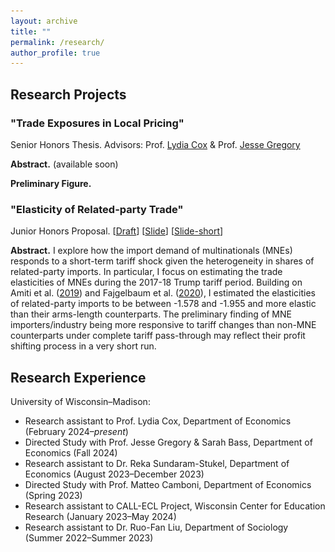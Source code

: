 ```yaml
---
layout: archive
title: ""
permalink: /research/
author_profile: true
---
```


## Research Projects 

### "Trade Exposures in Local Pricing"

Senior Honors Thesis. Advisors: Prof. <a href="https://coxlydia.com/" target="_blank">Lydia Cox</a> & Prof. <a href="https://users.ssc.wisc.edu/~jmgregory/" target="_blank">Jesse Gregory</a> 

**Abstract.** (available soon)

**Preliminary Figure.**

<div id='prelimfig' style="display: none; text-align: justify; line-height: 1.2;">
    <img src="/images/LBS_listingexposure_road.png" alt="alt text" title="Trade Exposures in Local Pricing" style="width: 500px;" />
</div>


### "Elasticity of Related-party Trade" 

Junior Honors Proposal. [<a href="/files/RpElasticity_draft.pdf" target="_blank">Draft</a>] [<a href="/files/RpElasticity_slide.pdf" target="_blank">Slide</a>] [<a href="/files/RpElasticity_slide_short.pdf" target="_blank">Slide-short</a>]

**Abstract.** I explore how the import demand of multinationals (MNEs) responds to a short-term tariff shock given the heterogeneity in shares of related-party imports. In particular, I focus on estimating the trade elasticities of MNEs during the 2017-18 Trump tariff period. Building on Amiti et al. (<a href="https://www.aeaweb.org/articles?id=10.1257/jep.33.4.187" target="_blank">2019</a>) and Fajgelbaum et al. (<a href="https://doi.org/10.1093/qje/qjz036" target="_blank">2020</a>), I estimated the elasticities of related-party imports to be between -1.578 and -1.955 and more elastic than their arms-length counterparts. The preliminary finding of MNE importers/industry being more responsive to tariff changes than non-MNE counterparts under complete tariff pass-through may reflect their profit shifting process in a very short run.



## Research Experience

University of Wisconsin–Madison:

- Research assistant to Prof. Lydia Cox, Department of Economics (February 2024–*present*)
- Directed Study with Prof. Jesse Gregory & Sarah Bass, Department of Economics  (Fall 2024)
- Research assistant to Dr. Reka Sundaram-Stukel, Department of Economics (August 2023–December 2023)
- Directed Study with Prof. Matteo Camboni, Department of Economics  (Spring 2023)
- Research assistant to CALL-ECL Project, Wisconsin Center for Education Research (January 2023–May 2024)
- Research assistant to Dr. Ruo-Fan Liu, Department of Sociology  (Summer 2022–Summer 2023)




